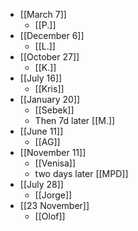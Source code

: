 - [[March 7]]
  - [[P.]]
- [[December 6]]
  - [[L.]]
- [[October 27]]
  - [[K.]]
- [[July 16]]
  - [[Kris]]
- [[January 20]]
  - [[Sebek]]
  - Then 7d later [[M.]] 
- [[June 11]]
  - [[AG]]
- [[November 11]]
  - [[Venisa]]
  - two days later [[MPD]]
- [[July 28]]
  - [[Jorge]]
- [[23 November]]
  - [[Olof]]
